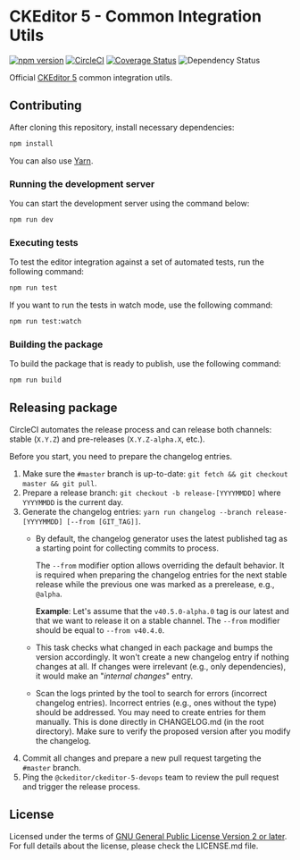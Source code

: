 # CKEditor 5 - Common Integration Utils

[![npm version](https://badge.fury.io/js/%40ckeditor%2Fckeditor5-intergations-common.svg)](https://www.npmjs.com/package/@ckeditor/ckeditor5-intergations-common)
[![CircleCI](https://circleci.com/gh/ckeditor/ckeditor5-intergations-common.svg?style=shield)](https://app.circleci.com/pipelines/github/ckeditor/ckeditor5-intergations-common?branch=master)
[![Coverage Status](https://coveralls.io/repos/github/ckeditor/ckeditor5-intergations-common/badge.svg?branch=master)](https://coveralls.io/github/ckeditor/ckeditor5-intergations-common?branch=master)
![Dependency Status](https://img.shields.io/librariesio/release/npm/@ckeditor/ckeditor5-intergations-common)

Official [CKEditor 5](https://ckeditor.com/ckeditor-5/) common integration utils.

## Contributing

After cloning this repository, install necessary dependencies:

```bash
npm install
```

You can also use [Yarn](https://yarnpkg.com/).

### Running the development server

You can start the development server using the command below:

```bash
npm run dev
```

### Executing tests

To test the editor integration against a set of automated tests, run the following command:

```bash
npm run test
```

If you want to run the tests in watch mode, use the following command:

```bash
npm run test:watch
```

### Building the package

To build the package that is ready to publish, use the following command:

```bash
npm run build
```

## Releasing package

CircleCI automates the release process and can release both channels: stable (`X.Y.Z`) and pre-releases (`X.Y.Z-alpha.X`, etc.).

Before you start, you need to prepare the changelog entries.

1. Make sure the `#master` branch is up-to-date: `git fetch && git checkout master && git pull`.
1. Prepare a release branch: `git checkout -b release-[YYYYMMDD]` where `YYYYMMDD` is the current day.
1. Generate the changelog entries: `yarn run changelog --branch release-[YYYYMMDD] [--from [GIT_TAG]]`.
    * By default, the changelog generator uses the latest published tag as a starting point for collecting commits to process.

      The `--from` modifier option allows overriding the default behavior. It is required when preparing the changelog entries for the next stable release while the previous one was marked as a prerelease, e.g., `@alpha`.

      **Example**: Let's assume that the `v40.5.0-alpha.0` tag is our latest and that we want to release it on a stable channel. The `--from` modifier should be equal to `--from v40.4.0`.
    * This task checks what changed in each package and bumps the version accordingly. It won't create a new changelog entry if nothing changes at all. If changes were irrelevant (e.g., only dependencies), it would make an "_internal changes_" entry.
    * Scan the logs printed by the tool to search for errors (incorrect changelog entries). Incorrect entries (e.g., ones without the type) should be addressed. You may need to create entries for them manually. This is done directly in CHANGELOG.md (in the root directory). Make sure to verify the proposed version after you modify the changelog.
1. Commit all changes and prepare a new pull request targeting the `#master` branch.
1. Ping the `@ckeditor/ckeditor-5-devops` team to review the pull request and trigger the release process.

## License

Licensed under the terms of [GNU General Public License Version 2 or later](http://www.gnu.org/licenses/gpl.html). For full details about the license, please check the LICENSE.md file.
